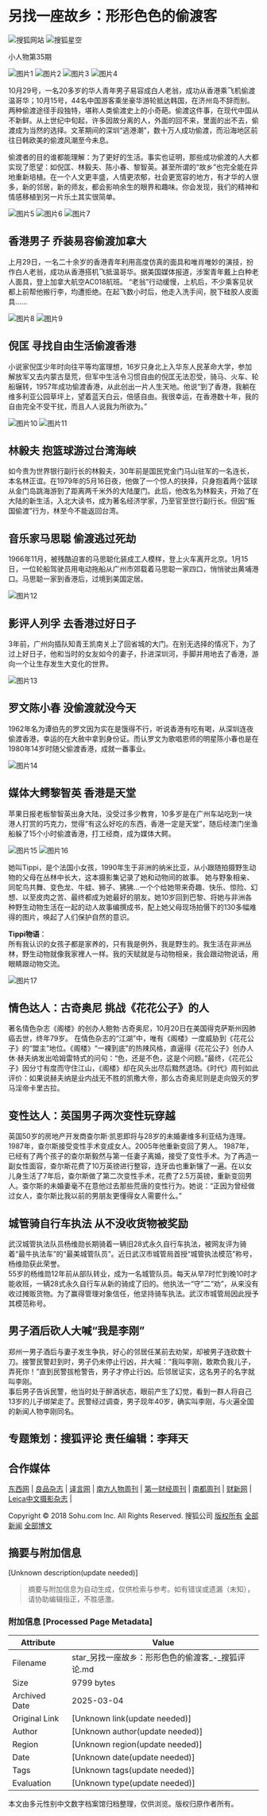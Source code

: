 # 另找一座故乡：形形色色的偷渡客

![搜狐网站](http://images.sohu.com/uiue/sohu_logo/2005/sohu_logo2.gif)
![搜狐星空](http://images.sohu.com/uiue/sohu_logo/2006/star_logo2.gif)

小人物第35期

![图片1](http://i3.itc.cn/20100531/213_f2da2bae_d4b2_48e3_8d9e_37ab3dbfedae_0.jpg)
![图片2](http://i3.itc.cn/20100531/213_f2da2bae_d4b2_48e3_8d9e_37ab3dbfedae_1.jpg)
![图片3](http://i2.itc.cn/20100714/803_ac945b65_df48_43e3_a97e_7f686a6589b3_0.jpg)
![图片4](http://i2.itc.cn/20100531/213_f2da2bae_d4b2_48e3_8d9e_37ab3dbfedae_2.jpg)

10月29号，一名20多岁的华人青年男子易容成白人老翁，成功从香港乘飞机偷渡温哥华；10月15号，44名中国游客乘坐豪华游轮抵达韩国，在济州岛不辞而别。两种偷渡途径手段独特，堪称人类偷渡史上的小奇葩。偷渡这件事，在现代中国从不新鲜。从上世纪中旬起，许多因故分离的人，外面的回不来，里面的出不去，偷渡成为当然的选择。文革期间的深圳“逃港潮”，数十万人成功偷渡，而沿海地区前往日韩欧美的偷渡风潮至今未息。 

偷渡者的目的谁都能理解：为了更好的生活。事实也证明，那些成功偷渡的人大都实现了愿望：如倪匡、林毅夫、陈小春、黎智英。甚至所谓的“故乡”也完全能在异地重新培植。在一个人文更丰盛，人情更浓郁，社会更宽容的地方，有才华的人很多，新的邻居，新的师友，都会影响余生的眼界和趣味。你会发现，我们的精神和情感移植到另一片乐土其实很简单。

![图片5](http://i3.itc.cn/20101109/803_e6f1bd89_60fa_48c4_a6ad_c41077813b5c_0.jpg)
![图片6](http://star.news.sohu.com/upload/lj/2010_xrw/images/4.gif)
![图片7](http://i1.itc.cn/20101109/803_e6f1bd89_60fa_48c4_a6ad_c41077813b5c_2.jpg)

## 香港男子 乔装易容偷渡加拿大

上月29日，一名二十余岁的香港青年利用高度仿真的面具和唯肖唯妙的演技，扮作白人老翁，成功从香港搭机飞抵温哥华。据美国媒体报道，涉案青年戴上白种老人面具，登上加拿大航空AC018航班。 “老翁”行动缓慢，上机后，不少乘客见状都上前帮他搬行李，均遭拒绝。在起飞数小时后，他走入洗手间，脱下硅胶人皮面具……

![图片8](http://star.news.sohu.com/upload/lj/2010_xrw/images/4.gif)
![图片9](http://i3.itc.cn/20101109/803_e6f1bd89_60fa_48c4_a6ad_c41077813b5c_3.jpg)

## 倪匡 寻找自由生活偷渡香港

小说家倪匡少年时向往平等均富理想，16岁只身北上入华东人民革命大学，参加解放军又去内蒙古垦荒，但军中生活令习惯自由的倪匡无法忍受，骑马、火车、轮船辗转，1957年成功偷渡香港，从此创出一片人生天地。他说“到了香港，我躺在维多利亚公园草坪上，望着蓝天白云，倍感自由。我很幸运，在香港数十年，我的自由完全不受干扰，而且人人说我为所欲为。”

![图片10](http://star.news.sohu.com/upload/lj/2010_xrw/images/4.gif)
![图片11](http://i3.itc.cn/20101109/803_e6f1bd89_60fa_48c4_a6ad_c41077813b5c_1.jpg)

## 林毅夫 抱篮球游过台湾海峡

如今贵为世界银行副行长的林毅夫，30年前是国民党金门马山驻军的一名连长，本名林正谊。在1979年的5月16日夜，他做了一个惊人的抉择，只身抱着两个篮球从金门岛跳海游到了距离两千米外的大陆厦门。此后，他改名为林毅夫，开始了在大陆的新生活，入北大读书，成为著名经济学家，乃至官至世行副行长。但因“叛国偷渡”行为，林至今不能返回台湾。

## 音乐家马思聪 偷渡逃过死劫

1966年11月，被残酷迫害的马思聪化装成工人模样，登上火车离开北京。1月15日，一位轮船驾驶员用电动拖船从广州市郊载着马思聪一家四口，悄悄驶出黄埔港口。马思聪一家到香港后，过境到美国定居。

![图片12](http://i3.itc.cn/20101109/803_13fdc411_f87a_4773_8b21_524eabc266fa_0.jpg)

## 影评人列孚 去香港过好日子

3年前，广州向插队知青王凯南关上了回省城的大门。在别无选择的情况下，为了过上好日子，他和当时的女友如今的妻子，扑进深圳河，手脚并用地去了香港，游向一个让生存发生大变化的世界。

![图片13](http://i3.itc.cn/20101109/803_c9a82932_80df_4f0d_bb38_4c615fbc9c41_0.jpg)

## 罗文陈小春 没偷渡就没今天

1962年名为谭伯先的罗文因为实在是饿得不行，听说香港有吃有喝，从深圳连夜偷渡香港，幸运的在大赦中拿到身份证。而认罗文为歌唱恩师的明星陈小春也是在1980年14岁时随父偷渡香港，成就一番事业。

![图片14](http://i0.itc.cn/20101109/803_e6f1bd89_60fa_48c4_a6ad_c41077813b5c_4.jpg)

## 媒体大鳄黎智英 香港是天堂

苹果日报老板黎智英出身大陆，没受过多少教育，10多岁是在广州车站吃到一块港人打赏的巧克力，觉得“有这么好吃的东西，香港一定是天堂”，随后经澳门坐渔船躲了15个小时偷渡香港，打工经商，成为媒体大鳄。

![图片15](http://i0.itc.cn/20101109/803_1b6a7e8b_a074_43b0_8c08_54d81673a887_0.jpg)
![图片16](http://i2.itc.cn/20101109/803_34018fe8_4857_4b8d_8993_0f5b9fbb4b43_0.jpg)

她叫Tippi，是个法国小女孩，1990年生于非洲的纳米比亚，从小跟随拍摄野生动物的父母在丛林中长大，这本摄影集记录了她和动物间的故事。 她与野象相亲、同鸵鸟共舞、变色龙、牛蛙、狮子、狒狒…一个个给她带来奇趣、快乐、惊险、幻想、以至皮肉之苦、最终都成为她最好的朋友。她10岁回到巴黎、将她与非洲各种野生动物生活在一起的动人故事编撰成书，配上她父母现场拍慑下的130多幅难得的图片，唤起了人们保护自然的意识。 

**Tippi物语**：  
所有我认识的女孩子都是家养的，只有我是例外，我是野生的。我生活在非洲丛林，野生动物就像我家裡人一样。我的天赋就是与动物相亲，我会跟动物说话，用眼睛跟动物交流。

![图片17](http://i1.itc.cn/20100714/803_ac945b65_df48_43e3_a97e_7f686a6589b3_2.jpg)

## 情色达人：古奇奥尼 挑战《花花公子》的人

著名情色杂志《阁楼》的创办人鲍勃·古奇奥尼，10月20日在美国得克萨斯州因肺癌去世，终年79岁。 在情色杂志的“江湖”中，唯有《阁楼》一度威胁到《花花公子》的“盟主”地位。《阁楼》“一裸到底”的热辣风格，直逼得《花花公子》创办人休·赫夫纳发出哈姆雷特式的问句：“色，还是不色，这是个问题。”最终，《花花公子》因分寸有度而守住江山，《阁楼》却在风头出尽后黯然退场。《时代》周刊如此评价：如果说赫夫纳是业内战无不胜的凯撒大帝，那么古奇奥尼则是走向毁灭的罗马淫帝卡里古拉。

## 变性达人：英国男子两次变性玩穿越

英国50岁的房地产开发商查尔斯·凯恩即将与28岁的未婚妻维多利亚结为连理。1987年，查尔斯接受变性手术变成女人。2005年他重新变回了男人。 1987年，已经有了两个孩子的查尔斯毅然与第一任妻子离婚，接受了变性手术。为了再造一副女性面容，查尔斯花费了10万英镑进行整容，连牙齿也重新镶了一遍。在以女儿身生活了7年后，查尔斯做了第二次变性手术，花费了2.5万英镑，重新变回男人。查尔斯的未婚妻毫不在意他过去那些荒唐的变性行为。她说：“正因为曾经做过女人，查尔斯比我以前的男朋友更懂得女人需要什么。”

## 城管骑自行车执法 从不没收货物被奖励

武汉城管执法队员杨维勋长期骑着一辆旧28式永久自行车执法，被网友评为骑着“最牛执法车”的“最美城管队员”。近日武汉市城管局首授“城管执法模范”称号，杨维勋获此荣誉。  
55岁的杨维勋12年前从部队转业，成为一名城管队员。每天从早7时忙到晚10时才能收班，一辆28式永久自行车从新的骑成了旧的。他执法一“守”二“劝”，从来没有收过摊贩货物。为了赢得管理对象信任，他坚持骑车执法。武汉市城管局因此授予其模范称号。

## 男子酒后砍人大喊“我是李刚”

郑州一男子酒后与妻子发生争执，好心的邻居任某前去劝架，却被男子连砍数十刀。接警民警赶到时，男子仍未停止行凶，并大喊：“我叫李刚，敢欺负我儿子，弄死你！”直到民警拔枪警告，男子才停止行凶。后邻居证实，这名男子的名字就叫李刚。  
事后男子告诉民警，他当时处于醉酒状态，眼前产生了幻觉，看到一群人将自己13岁的儿子绑架走了。民警经过调查，男子现年40岁，确实叫李刚，与火遍全国的新闻人物李刚同名。

## 专题策划：搜狐评论 责任编辑：李拜天

## 合作媒体
[东西网](http://www.dongxi.net/) | [良品杂志](http://m.metroer.com/) | [译言网](http://www.yeeyan.org/) | [南方人物周刊](http://nf.nfdaily.cn/rwzk/20100517/) | [第一财经周刊](http://www.yicai.com/) | [南都周刊](http://www.nbweekly.com/) | [财新网](http://www.caing.com/) | [Leica中文摄影杂志](http://www.leica.org.cn/) | 

Copyright © 2018 Sohu.com Inc. All Rights Reserved. 搜狐公司 [版权所有](http://corp.sohu.com/s2007/copyright/) [全部新闻](http://roll.sohu.com) [全部博文](http://blog.sohu.com/roll)
<!-- tcd_original_link http://star.news.sohu.com/s2010/face35/ -->


## 摘要与附加信息

<!-- tcd_abstract -->
[Unknown description(update needed)]
<!-- tcd_abstract_end -->

> 摘要与附加信息为自动生成，仅供检索与参考。如有错误或遗漏（未知），请协助编辑指正，不胜感激。

### 附加信息 [Processed Page Metadata]

| Attribute       | Value                                  |
|-----------------|----------------------------------------|
| Filename        | star_另找一座故乡：形形色色的偷渡客_-_搜狐评论.md                             |
| Size            | 9799 bytes                           |
| Archived Date   | 2025-03-04                             |
| Original Link   | [Unknown link(update needed)]                       |
| Author          | [Unknown author(update needed)]                               |
| Region          | [Unknown region(update needed)]                               |
| Date            | [Unknown date(update needed)]                                 |
| Tags            | [Unknown tags(update needed)]                                 |
| Evaluation            | [Unknown type(update needed)]                                 |
<!-- tcd_table_end -->

本文由多元性别中文数字档案馆归档整理，仅供浏览。版权归原作者所有。
